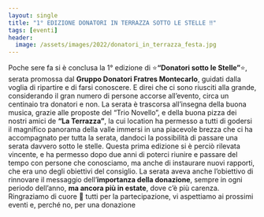```yaml
---
layout: single
title: "1° EDIZIONE DONATORI IN TERRAZZA SOTTO LE STELLE ‼️"
tags: [eventi]
header:
  image: /assets/images/2022/donatori_in_terrazza_festa.jpg
---
```


Poche sere fa si è conclusa la 1° edizione di ⭐**“Donatori sotto le
Stelle”**⭐, serata promossa dal **Gruppo Donatori Fratres Montecarlo**,
guidati dalla voglia di ripartire e di farsi conoscere.
E direi che ci sono riusciti alla grande, considerando il gran numero
di persone accorse all’evento, circa un centinaio tra donatori e
non. La serata è trascorsa all’insegna della buona musica,
grazie alle proposte del “Trio Novello”, e della buona pizza dei nostri amici de **“La Terrazza”**,
la cui location ha permesso a tutti di
godersi il magnifico panorama della valle immersi in una piacevole
brezza che ci ha accompagnato per tutta la serata, dandoci la
possibilità di passare una serata davvero sotto le stelle.
Questa prima edizione si è perciò rilevata vincente, e ha permesso
dopo due anni di poterci riunire e passare del tempo con persone
che conosciamo, ma anche di instaurare nuovi rapporti, che era
uno degli obiettivi del consiglio.
La serata aveva anche l’obiettivo di rinnovare il messaggio
dell’**importanza della donazione**, sempre in ogni periodo
dell’anno, **ma ancora più in estate**, dove c’è più carenza.
Ringraziamo di cuore 💖 tutti per la partecipazione, vi aspettiamo ai
prossimi eventi e, perché no, per una donazione
